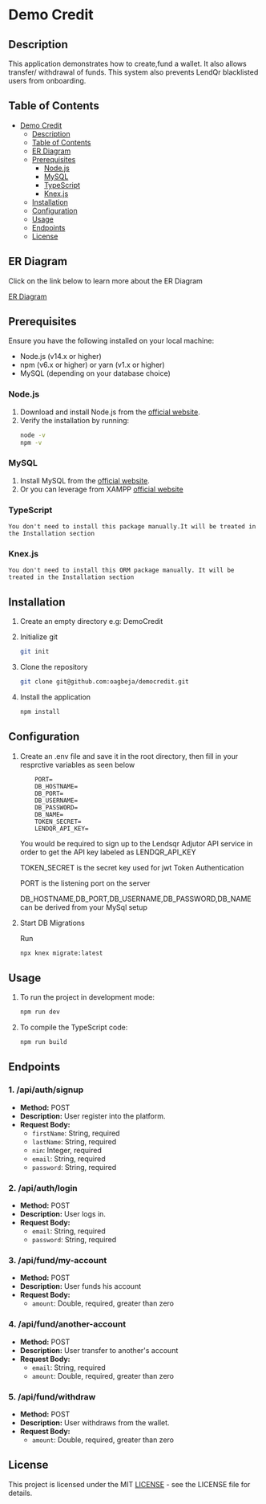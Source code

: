# Demo Credit

## Description

This application demonstrates how to create,fund a wallet. It also allows transfer/ withdrawal of funds. This system also prevents LendQr blacklisted users from onboarding.

## Table of Contents

- [Demo Credit](#demo-credit)
  - [Description](#description)
  - [Table of Contents](#table-of-contents)
  - [ER Diagram](#er-diagram)
  - [Prerequisites](#prerequisites)
    - [Node.js](#nodejs)
    - [MySQL](#mysql)
    - [TypeScript](#typescript)
    - [Knex.js](#knexjs)
  - [Installation](#installation)
  - [Configuration](#configuration)
  - [Usage](#usage)
  - [Endpoints](#endpoints)
  - [License](#license)

## ER Diagram

Click on the link below to learn more about the ER Diagram

[ER Diagram](https://dbdesigner.page.link/DChBiuTkayk3PpdL7)

## Prerequisites

Ensure you have the following installed on your local machine:

- Node.js (v14.x or higher)
- npm (v6.x or higher) or yarn (v1.x or higher)
- MySQL (depending on your database choice)

### Node.js

1. Download and install Node.js from the [official website](https://nodejs.org/).
2. Verify the installation by running:
   ```sh
   node -v
   npm -v
   ```

### MySQL

1. Install MySQL from the [official website](https://dev.mysql.com/doc/mysql-installation-excerpt/5.7/en/).
2. Or you can leverage from XAMPP [official website](https://www.apachefriends.org/download.html)

### TypeScript

    You don't need to install this package manually.It will be treated in the Installation section

### Knex.js

    You don't need to install this ORM package manually. It will be treated in the Installation section

## Installation

1. Create an empty directory e.g: DemoCredit
2. Initialize git

   ```sh
   git init
   ```

3. Clone the repository
   ```sh
   git clone git@github.com:oagbeja/democredit.git
   ```
4. Install the application

   ```sh
   npm install
   ```

## Configuration

1.  Create an .env file and save it in the root directory, then fill in your resprctive variables as seen below

            PORT=
            DB_HOSTNAME=
            DB_PORT=
            DB_USERNAME=
            DB_PASSWORD=
            DB_NAME=
            TOKEN_SECRET=
            LENDQR_API_KEY=

    You would be required to sign up to the Lendsqr Adjutor API service in order to get the API key labeled as LENDQR_API_KEY

    TOKEN_SECRET is the secret key used for jwt Token Authentication

    PORT is the listening port on the server

    DB_HOSTNAME,DB_PORT,DB_USERNAME,DB_PASSWORD,DB_NAME can be derived from your MySql setup

2.  Start DB Migrations

    Run

    ```sh
    npx knex migrate:latest

    ```

## Usage

1.  To run the project in development mode:

    ```sh
    npm run dev

    ```

2.  To compile the TypeScript code:

    ```sh
    npm run build

    ```

## Endpoints

### 1. /api/auth/signup

- **Method:** POST
- **Description:** User register into the platform.
- **Request Body:**
  - `firstName`: String, required
  - `lastName`: String, required
  - `nin`: Integer, required
  - `email`: String, required
  - `password`: String, required

### 2. /api/auth/login

- **Method:** POST
- **Description:** User logs in.
- **Request Body:**
  - `email`: String, required
  - `password`: String, required

### 3. /api/fund/my-account

- **Method:** POST
- **Description:** User funds his account
- **Request Body:**
  - `amount`: Double, required, greater than zero

### 4. /api/fund/another-account

- **Method:** POST
- **Description:** User transfer to another's account
- **Request Body:**
  - `email`: String, required
  - `amount`: Double, required, greater than zero

### 5. /api/fund/withdraw

- **Method:** POST
- **Description:** User withdraws from the wallet.
- **Request Body:**
  - `amount`: Double, required, greater than zero

## License

This project is licensed under the MIT [LICENSE](./LICENSE) - see the LICENSE file for details.
